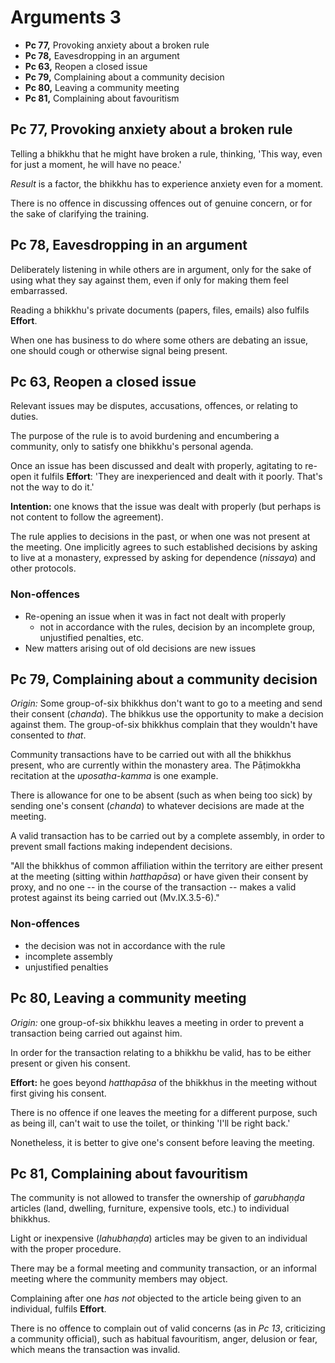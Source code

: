 # Arguments 3

-   **Pc 77,** Provoking anxiety about a broken rule
-   **Pc 78,** Eavesdropping in an argument
-   **Pc 63,** Reopen a closed issue
-   **Pc 79,** Complaining about a community decision
-   **Pc 80,** Leaving a community meeting
-   **Pc 81,** Complaining about favouritism

## Pc 77, Provoking anxiety about a broken rule

Telling a bhikkhu that he might have broken a rule, thinking, 'This way, even
for just a moment, he will have no peace.'

*Result* is a factor, the bhikkhu has to experience anxiety even for a moment.

There is no offence in discussing offences out of genuine concern, or for the
sake of clarifying the training.

## Pc 78, Eavesdropping in an argument

Deliberately listening in while others are in argument, only for the sake of using what they
say against them, even if only for making them feel embarrassed.

Reading a bhikkhu's private documents (papers, files, emails) also fulfils **Effort**.

When one has business to do where some others are debating an issue, one should
cough or otherwise signal being present.

## Pc 63, Reopen a closed issue

Relevant issues may be disputes, accusations, offences, or relating to duties.

The purpose of the rule is to avoid burdening and encumbering a community, only
to satisfy one bhikkhu's personal agenda.

Once an issue has been discussed and dealt with properly, agitating to re-open
it fulfils **Effort**: 'They are inexperienced and dealt with it poorly. That's
not the way to do it.'

**Intention:** one knows that the issue was dealt with properly (but perhaps is
not content to follow the agreement).

The rule applies to decisions in the past, or when one was not present at the
meeting. One implicitly agrees to such established decisions by asking to live
at a monastery, expressed by asking for dependence (*nissaya*) and other protocols.

### Non-offences

- Re-opening an issue when it was in fact not dealt with properly
  - not in accordance with the rules, decision by an incomplete group,
    unjustified penalties, etc.
- New matters arising out of old decisions are new issues

## Pc 79, Complaining about a community decision

*Origin:* Some group-of-six bhikkhus don't want to go to a meeting and send
their consent (*chanda*). The bhikkus use the opportunity to make a decision
against them. The group-of-six bhikkhus complain that they wouldn't have
consented to *that*.

Community transactions have to be carried out with all the bhikkhus present, who
are currently within the monastery area. The Pāṭimokkha recitation at the
*uposatha-kamma* is one example.

There is allowance for one to be absent (such as when being too sick) by sending
one's consent (*chanda*) to whatever decisions are made at the meeting.

A valid transaction has to be carried out by a complete assembly, in order to
prevent small factions making independent decisions.

"All the bhikkhus of common affiliation within the territory are either present
at the meeting (sitting within *hatthapāsa*) or have given their consent by
proxy, and no one -- in the course of the transaction -- makes a valid protest
against its being carried out (Mv.IX.3.5-6)."

### Non-offences

- the decision was not in accordance with the rule
- incomplete assembly
- unjustified penalties

## Pc 80, Leaving a community meeting

*Origin:* one group-of-six bhikkhu leaves a meeting in order to prevent a
transaction being carried out against him.

In order for the transaction relating to a bhikkhu be valid, has to be either
present or given his consent.

**Effort:** he goes beyond *hatthapāsa* of the bhikkhus in the meeting without
first giving his consent.

There is no offence if one leaves the meeting for a different purpose, such as
being ill, can't wait to use the toilet, or thinking 'I'll be right back.'

Nonetheless, it is better to give one's consent before leaving the meeting.

## Pc 81, Complaining about favouritism

The community is not allowed to transfer the ownership of *garubhaṇḍa* articles
(land, dwelling, furniture, expensive tools, etc.) to individual bhikkhus.

Light or inexpensive (*lahubhaṇḍa*) articles may be given to an individual with
the proper procedure.

There may be a formal meeting and community transaction, or an informal meeting
where the community members may object.

Complaining after one *has not* objected to the article being given to an
individual, fulfils **Effort**.

There is no offence to complain out of valid concerns (as in *Pc 13*,
criticizing a community official), such as habitual favouritism, anger, delusion
or fear, which means the transaction was invalid.

